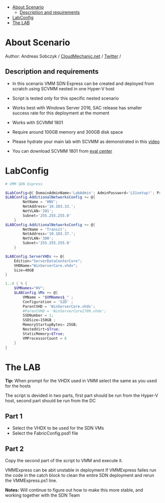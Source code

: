 <!-- TOC -->

- [About Scenario](#about-scenario)
    - [Description and requirements](#description-and-requirements)
- [LabConfig](#labconfig)
- [The LAB](#the-lab)

<!-- /TOC -->

# About Scenario 
Author: Andreas Sobczyk / [CloudMechanic.net](https://CloudMechanic.net) / [Twitter](http://twitter.com/Andreas_Sobczyk) / 

## Description and requirements
* In this scenario VMM SDN Express can be created and deployed from scratch using SCVMM nested in one Hyper-V host
* Script is tested only for this specific nested scenario
* Works best with Windows Server 2016, SAC release has smaller success rate for this deployment at the moment

* Works with SCVMM 1801
* Require around 100GB memory and 300GB disk space

* Please hydrate your main lab with SCVMM as demonstrated in this [video](https://youtu.be/NTrncW2omSY?list=PLf9T7wfY_JD2UpjLXoYNcnu4rc1JSPfqE) 
* You can download SCVMM 1801 from [eval center](https://www.microsoft.com/en-us/evalcenter/evaluate-system-center-release)



# LabConfig

````PowerShell
# VMM SDN Express

$LabConfig=@{ DomainAdminName='LabAdmin'; AdminPassword='LS1setup!'; Prefix = 'VMMSDNExpress-'; SecureBoot=$false; SwitchName = 'LabSwitch'; DCEdition='ServerDataCenter'; VMs=@();InstallSCVMM='Yes'; PullServerDC=$false; CreateClientParent=$false ; ClientEdition='Enterprise'; Internet=$true;AllowedVLANs="1-400"; AdditionalNetworksInDC=$true; AdditionalNetworksConfig=@(); EnableGuestServiceInterface=$true;}
$LABConfig.AdditionalNetworksConfig += @{ 
        NetName = 'HNV';
        NetAddress='10.103.33.';
        NetVLAN='201';
        Subnet='255.255.255.0'
    }
$LABConfig.AdditionalNetworksConfig += @{ 
        NetName = 'Transit';
        NetAddress='10.103.37.';
        NetVLAN='300';
        Subnet='255.255.255.0'
    }

$LABConfig.ServerVHDs += @{
    Edition="ServerDataCenterCore";
    VHDName="WinServerCore.vhdx";
    Size=40GB
}

1..4 | % { 
    $VMNames="HV";
    $LABConfig.VMs += @{
        VMName = "$VMNames$_" ;
        Configuration = 'S2D' ;
        ParentVHD = 'WinServerCore.vhdx';
        #ParentVHD = 'WinServerCore1709.vhdx';
        SSDNumber = 1;
        SSDSize=150GB ;
        MemoryStartupBytes= 25GB;
        NestedVirt=$True;
        StaticMemory=$True;
        VMProcessorCount = 6
    }
}
````

# The LAB

**Tip:** When prompt for the VHDX used in VMM select the same as you used for the hosts

The script is devided in two parts, first part should be run from the Hyper-V host, second part should be run from the DC

## Part 1
* Select the VHDX to be used for the SDN VMs
* Select the FabricConfig.psd1 file 

## Part 2
Copy the second part of the script to VMM and execute it.

VMMExpress can be abit unstable in deployment
If VMMExpress failes run the code in the catch block to clean the entire SDN deployment and rerun the VMMExpress.ps1 line.

**Notes:** Will continue to figure out how to make this more stable, and working together with the SDN Team